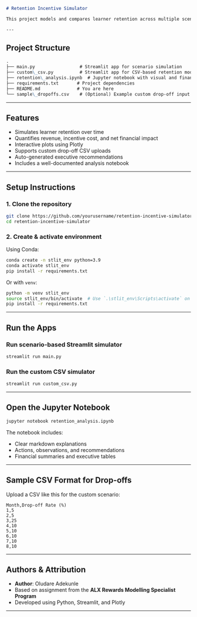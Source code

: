 ```markdown
# Retention Incentive Simulator

This project models and compares learner retention across multiple scenarios using incentive-based interventions. It combines an interactive **Streamlit app**, a **custom CSV uploader**, and an **explanatory Jupyter notebook** to help decision-makers evaluate the financial and behavioral impact of incentive strategies.

---
```

## Project Structure

```markdown
.
├── main.py                 # Streamlit app for scenario simulation
├── custom\_csv.py          # Streamlit app for CSV-based retention modeling
├── retention\_analysis.ipynb  # Jupyter notebook with visual and financial analysis
├── requirements.txt       # Project dependencies
├── README.md              # You are here
└── sample\_dropoffs.csv    # (Optional) Example custom drop-off input

```

---

## Features

- Simulates learner retention over time
- Quantifies revenue, incentive cost, and net financial impact
- Interactive plots using Plotly
- Supports custom drop-off CSV uploads
- Auto-generated executive recommendations
- Includes a well-documented analysis notebook

---

## Setup Instructions

### 1. Clone the repository

```bash
git clone https://github.com/yourusername/retention-incentive-simulator.git
cd retention-incentive-simulator
```

### 2. Create & activate environment

Using Conda:

```bash
conda create -n stlit_env python=3.9
conda activate stlit_env
pip install -r requirements.txt
```

Or with `venv`:

```bash
python -m venv stlit_env
source stlit_env/bin/activate  # Use `.\stlit_env\Scripts\activate` on Windows
pip install -r requirements.txt
```

---

## Run the Apps

### Run scenario-based Streamlit simulator

```bash
streamlit run main.py
```

### Run the custom CSV simulator

```bash
streamlit run custom_csv.py
```

---

## Open the Jupyter Notebook

```bash
jupyter notebook retention_analysis.ipynb
```

The notebook includes:

* Clear markdown explanations
* Actions, observations, and recommendations
* Financial summaries and executive tables

---

## Sample CSV Format for Drop-offs

Upload a CSV like this for the custom scenario:

```csv
Month,Drop-off Rate (%)
1,5
2,5
3,25
4,10
5,10
6,10
7,10
8,10
```

---

## Authors & Attribution

* **Author**: Oludare Adekunle
* Based on assignment from the **ALX Rewards Modelling Specialist Program**
* Developed using Python, Streamlit, and Plotly

---

